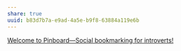 ```yaml
---
share: true
uuid: b83d7b7a-e9ad-4a5e-b9f8-63884a119e6b
---
```


[Welcome to Pinboard—Social bookmarking for introverts!](https://pinboard.in/)